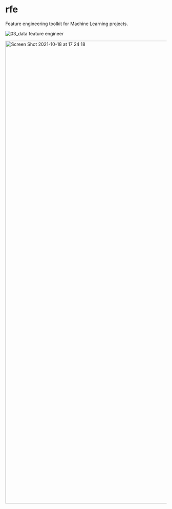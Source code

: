 # rfe
Feature engineering toolkit for Machine Learning projects.

![03_data feature engineer](https://user-images.githubusercontent.com/77708954/138196159-6bfa9c68-f415-4114-874e-325b50b1b79b.jpg)


<img width="1443" alt="Screen Shot 2021-10-18 at 17 24 18" src="https://user-images.githubusercontent.com/77708954/137695195-1c74edde-3961-4017-800f-5a4107e3049e.png">
